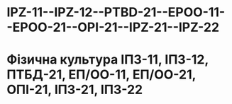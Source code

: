 # IPZ-11--IPZ-12--PTBD-21--EPOO-11--EPOO-21--OPI-21--IPZ-21--IPZ-22 
# Фізична культура ІПЗ-11, ІПЗ-12, ПТБД-21, ЕП/ОО-11, ЕП/ОО-21, ОПІ-21, ІПЗ-21, ІПЗ-22
